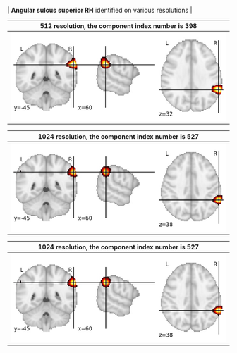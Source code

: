 


| **Angular sulcus superior RH** identified on various resolutions |

| 512 resolution, the component index number is 398|  
|:---:|  
| ![Component 512](../512/final/398.jpg "From component 512: Angular sulcus superior RH") |

| 1024 resolution, the component index number is 527|  
|:---:|  
| ![Component 1024](../1024/final/527.jpg "From component 1024: Angular sulcus superior RH") |

| 1024 resolution, the component index number is 527|  
|:---:|  
| ![Component 1024](../1024/final/527.jpg "From component 1024: Angular sulcus superior RH") |